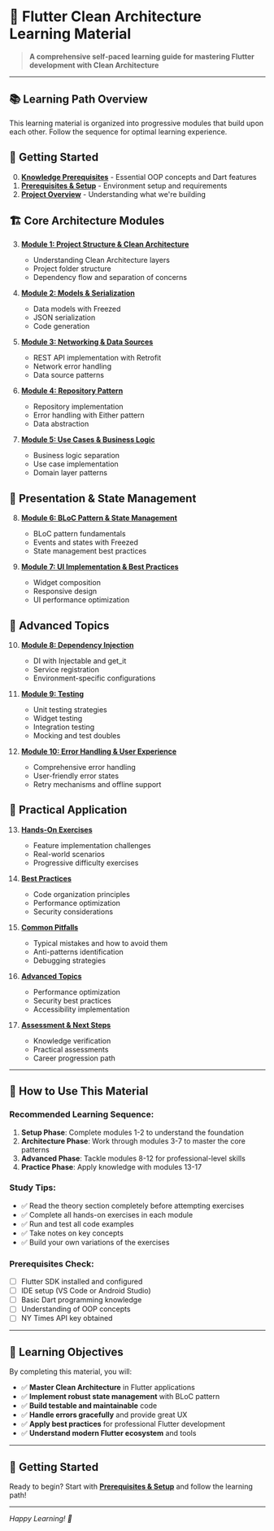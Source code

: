 # 🚀 Flutter Clean Architecture Learning Material

> **A comprehensive self-paced learning guide for mastering Flutter development with Clean Architecture**

---

## 📚 Learning Path Overview

This learning material is organized into progressive modules that build upon each other. Follow the sequence for optimal learning experience.

## 🎯 **Getting Started**

0. **[Knowledge Prerequisites](00-knowledge-prerequisites.md)** - Essential OOP concepts and Dart features
1. **[Prerequisites & Setup](01-prerequisites-setup.md)** - Environment setup and requirements
2. **[Project Overview](02-project-overview.md)** - Understanding what we're building

## 🏗️ **Core Architecture Modules**

3. **[Module 1: Project Structure & Clean Architecture](03-project-structure-clean-architecture.md)**
   - Understanding Clean Architecture layers
   - Project folder structure
   - Dependency flow and separation of concerns

4. **[Module 2: Models & Serialization](04-models-serialization.md)**
   - Data models with Freezed
   - JSON serialization
   - Code generation

5. **[Module 3: Networking & Data Sources](05-networking-data-sources.md)**
   - REST API implementation with Retrofit
   - Network error handling
   - Data source patterns

6. **[Module 4: Repository Pattern](06-repository-pattern.md)**
   - Repository implementation
   - Error handling with Either pattern
   - Data abstraction

7. **[Module 5: Use Cases & Business Logic](07-use-cases-business-logic.md)**
   - Business logic separation
   - Use case implementation
   - Domain layer patterns

## 🎨 **Presentation & State Management**

8. **[Module 6: BLoC Pattern & State Management](08-bloc-state-management.md)**
   - BLoC pattern fundamentals
   - Events and states with Freezed
   - State management best practices

9. **[Module 7: UI Implementation & Best Practices](09-ui-implementation-best-practices.md)**
   - Widget composition
   - Responsive design
   - UI performance optimization

## 🔧 **Advanced Topics**

10. **[Module 8: Dependency Injection](10-dependency-injection.md)**
    - DI with Injectable and get_it
    - Service registration
    - Environment-specific configurations

11. **[Module 9: Testing](11-testing.md)**
    - Unit testing strategies
    - Widget testing
    - Integration testing
    - Mocking and test doubles

12. **[Module 10: Error Handling & User Experience](12-error-handling-ux.md)**
    - Comprehensive error handling
    - User-friendly error states
    - Retry mechanisms and offline support

## 🎯 **Practical Application**

13. **[Hands-On Exercises](13-hands-on-exercises.md)**
    - Feature implementation challenges
    - Real-world scenarios
    - Progressive difficulty exercises

14. **[Best Practices](14-best-practices.md)**
    - Code organization principles
    - Performance optimization
    - Security considerations

15. **[Common Pitfalls](15-common-pitfalls.md)**
    - Typical mistakes and how to avoid them
    - Anti-patterns identification
    - Debugging strategies

16. **[Advanced Topics](16-advanced-topics.md)**
    - Performance optimization
    - Security best practices
    - Accessibility implementation

17. **[Assessment & Next Steps](17-assessment-next-steps.md)**
    - Knowledge verification
    - Practical assessments
    - Career progression path

---

## 📖 **How to Use This Material**

### **Recommended Learning Sequence:**
1. **Setup Phase**: Complete modules 1-2 to understand the foundation
2. **Architecture Phase**: Work through modules 3-7 to master the core patterns
3. **Advanced Phase**: Tackle modules 8-12 for professional-level skills
4. **Practice Phase**: Apply knowledge with modules 13-17

### **Study Tips:**
- ✅ Read the theory section completely before attempting exercises
- ✅ Complete all hands-on exercises in each module
- ✅ Run and test all code examples
- ✅ Take notes on key concepts
- ✅ Build your own variations of the exercises

### **Prerequisites Check:**
- [ ] Flutter SDK installed and configured
- [ ] IDE setup (VS Code or Android Studio)
- [ ] Basic Dart programming knowledge
- [ ] Understanding of OOP concepts
- [ ] NY Times API key obtained

---

## 🎯 **Learning Objectives**

By completing this material, you will:

- ✅ **Master Clean Architecture** in Flutter applications
- ✅ **Implement robust state management** with BLoC pattern
- ✅ **Build testable and maintainable** code
- ✅ **Handle errors gracefully** and provide great UX
- ✅ **Apply best practices** for professional Flutter development
- ✅ **Understand modern Flutter ecosystem** and tools

---

## 🚀 **Getting Started**

Ready to begin? Start with **[Prerequisites & Setup](01-prerequisites-setup.md)** and follow the learning path!

---

*Happy Learning! 🎉* 